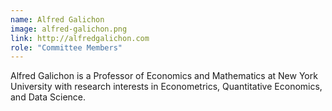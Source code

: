 ```yaml
---
name: Alfred Galichon
image: alfred-galichon.png
link: http://alfredgalichon.com
role: "Committee Members"
---
```

Alfred Galichon is a Professor of Economics and Mathematics at New York University with research interests in Econometrics, Quantitative Economics, and Data Science.
